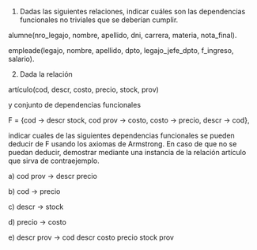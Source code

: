 1. Dadas las siguientes relaciones, indicar cuáles son las dependencias funcionales no triviales que se deberían cumplir.

  alumne(nro_legajo, nombre, apellido, dni, carrera, materia, nota_final).
  
  empleade(legajo, nombre, apellido, dpto, legajo_jefe_dpto, f_ingreso, salario).

2. Dada la relación
  
  artículo(cod, descr, costo, precio, stock, prov)
  
  y conjunto de dependencias funcionales

  F = {cod → descr stock, cod prov → costo, costo → precio, descr → cod},
  
  indicar cuales de las siguientes dependencias funcionales se pueden deducir de F usando los axiomas de Armstrong. En caso de que no se puedan deducir, demostrar mediante una instancia de la relación artículo que sirva de contraejemplo.
  
  a) cod prov → descr precio
  
  b) cod → precio
  
  c) descr → stock
  
  d) precio → costo
  
  e) descr prov → cod descr costo precio stock prov
